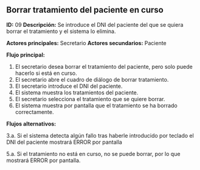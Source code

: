 ## Borrar tratamiento del paciente en curso
**ID:** 09 **Descripción:** Se introduce el DNI del paciente del que se quiera borrar el tratamiento y el sistema lo elimina.

**Actores principales:** Secretario **Actores secundarios:** Paciente

**Flujo principal:**
1. El secretario desea borrar el tratamiento del paciente, pero solo puede hacerlo si está en curso.
2. El secretario abre el cuadro de diálogo de borrar tratamiento.
3. El secretario introduce el DNI del paciente.
4. El sistema muestra los tratamientos del paciente.
5. El secretario selecciona el tratamiento que se quiere borrar.
6. El sistema muestra por pantalla que el tratamiento se ha borrado correctamente.

**Flujos alternativos:**

3.a. Si el sistema detecta algún fallo tras haberle introducido por teclado el DNI del paciente mostrará ERROR por pantalla

5.a. Si el tratamiento no está en curso, no se puede borrar, por lo que mostrará ERROR por pantalla.
